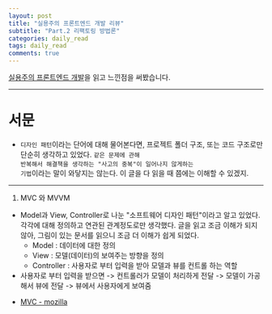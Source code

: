 ```yaml
---
layout: post
title: "실용주의 프론트엔드 개발 리뷰"
subtitle: "Part.2 리팩토링 방법론"
categories: daily_read
tags: daily_read
comments: true
---
```


[실용주의 프론트엔드 개발](https://peter-cho.gitbook.io/book/)을 읽고 느낀점을 써봤습니다.

---

<h1>서문</h1>

- <code>디자인 패턴</code>이라는 단어에 대해 물어본다면, 프로젝트 폴더 구조, 또는 코드 구조로만 단순히 생각하고 있었다. <code>같은 문제에 관해 반복해서 해결책을 생각하는 "사고의 중복"이 일어나지 않게하는 기법</code>이라는 말이 와닿지는 않는다. 이 글을 다 읽을 때 쯤에는 이해할 수 있겠지.

---

1. MVC 와 MVVM

- Model과 View, Controller로 나눈 "소프트웨어 디자인 패턴"이라고 알고 있었다. 각각에 대해 정의하고 연관된 관계정도로만 생각했다. 글을 읽고 조금 이해가 되지 않아, 그림이 있는 문서를 읽으니 조금 더 이해가 쉽게 되었다.
  - Model : 데이터에 대한 정의
  - View : 모델(데이터)의 보여주는 방향을 정의
  - Controller : 사용자로 부터 입력을 받아 모델과 뷰를 컨트롤 하는 역할
- 사용자로 부터 입력을 받으면 -> 컨트롤러가 모델이 처리하게 전달 -> 모델이 가공해서 뷰에 전달 -> 뷰에서 사용자에게 보여줌

* [MVC - mozilla](https://developer.mozilla.org/ko/docs/Glossary/MVC)
